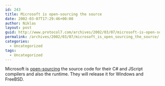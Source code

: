 ```yaml
---
id: 243
title: Microsoft is open-sourcing the source
date: 2002-03-07T17:29:46+00:00
author: Niklas
layout: post
guid: http://www.protocol7.com/archives/2002/03/07/microsoft-is-open-sourcing-the-source/
permalink: /archives/2002/03/07/microsoft_is_open_sourcing_the_source/
categories:
  - Uncategorized
tags:
  - Uncategorized
---
```

<div class='microid-18481712c11bb405d0d47850bc9f3ae0dbf46b4e'>
  <p>
    Microsoft is <a href="http://www.oreillynet.com/pub/a/dotnet/2002/03/04/rotor.html">open-sourcing</a> the source code for their C# and JScript compilers and also the runtime. They will release it for Windows and FreeBSD.
  </p>
</div>